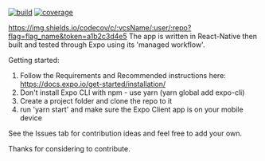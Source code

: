 [![build](https://img.shields.io/github/workflow/status/Living-Snow-Project/LivingSnowProject/validate?logo=github&style=flat-square)](https://github.com/Living-Snow-Project/LivingSnowProject/actions?query=workflow%3Avalidate)
[![coverage](https://img.shields.io/codecov/c/gh/Living-Snow-Project/LivingSnowProject?style=flat-square)](https://codecov.io/gh/Living-Snow-Project/LivingSnowProject)

https://img.shields.io/codecov/c/:vcsName/:user/:repo?flag=flag_name&token=a1b2c3d4e5
The app is written in React-Native then built and tested through Expo using its 'managed workflow'.

Getting started:

1. Follow the Requirements and Recommended instructions here: https://docs.expo.io/get-started/installation/
2. Don't install Expo CLI with npm - use yarn (yarn global add expo-cli)
3. Create a project folder and clone the repo to it
4. run 'yarn start' and make sure the Expo Client app is on your mobile device

See the Issues tab for contribution ideas and feel free to add your own.

Thanks for considering to contribute.
